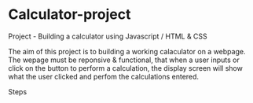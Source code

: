 # Calculator-project
Project - Building a calculator using Javascript / HTML & CSS

The aim of this project is to building a working calaculator on a webpage. The wepage must be reponsive & functional, that when a user inputs or click on the button to perform a calculation, the display screen will show what the user clicked and perfom the calculations entered. 


Steps 
